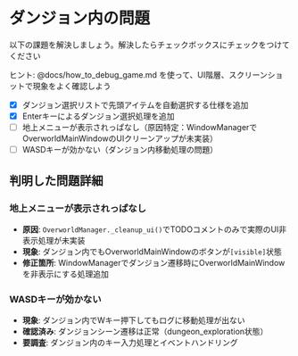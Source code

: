 # ダンジョン内の問題

以下の課題を解決しましょう。解決したらチェックボックスにチェックをつけてください

ヒント: @docs/how_to_debug_game.md を使って、UI階層、スクリーンショットで現象をよく確認しよう

* [x] ダンジョン選択リストで先頭アイテムを自動選択する仕様を追加
* [x] Enterキーによるダンジョン選択処理を追加
* [ ] 地上メニューが表示されっぱなし（原因特定：WindowManagerでOverworldMainWindowのUIクリーンアップが未実装）
* [ ] WASDキーが効かない（ダンジョン内移動処理の問題）

## 判明した問題詳細

### 地上メニューが表示されっぱなし
- **原因**: `OverworldManager._cleanup_ui()`でTODOコメントのみで実際のUI非表示処理が未実装
- **現象**: ダンジョン内でもOverworldMainWindowのボタンが`[visible]`状態
- **修正箇所**: WindowManagerでダンジョン遷移時にOverworldMainWindowを非表示にする処理追加

### WASDキーが効かない
- **現象**: ダンジョン内でWキー押下してもログに移動処理が出ない
- **確認済み**: ダンジョンシーン遷移は正常（dungeon_exploration状態）
- **要調査**: ダンジョン内のキー入力処理とイベントハンドリング
